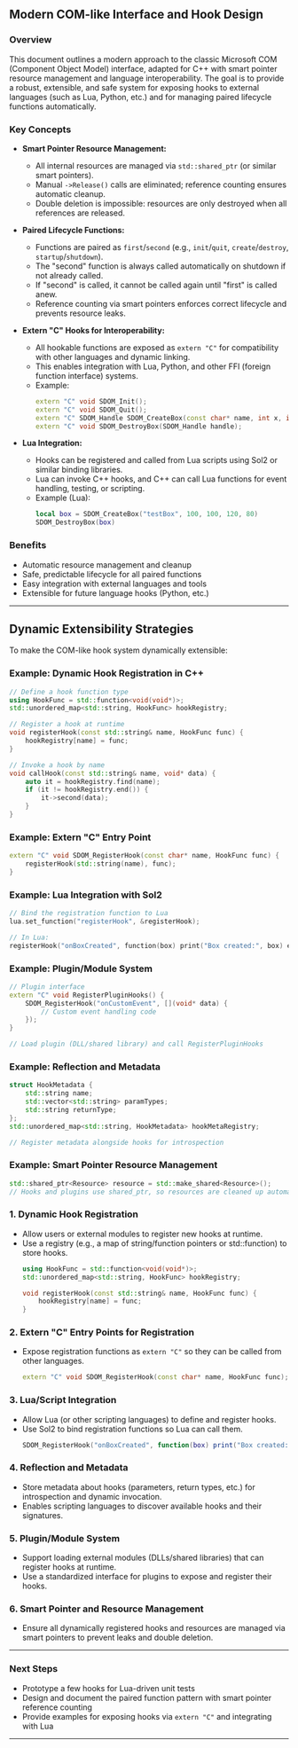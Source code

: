 ## Modern COM-like Interface and Hook Design

### Overview
This document outlines a modern approach to the classic Microsoft COM (Component Object Model) interface, adapted for C++ with smart pointer resource management and language interoperability. The goal is to provide a robust, extensible, and safe system for exposing hooks to external languages (such as Lua, Python, etc.) and for managing paired lifecycle functions automatically.

### Key Concepts

- **Smart Pointer Resource Management:**
	- All internal resources are managed via `std::shared_ptr` (or similar smart pointers).
	- Manual `->Release()` calls are eliminated; reference counting ensures automatic cleanup.
	- Double deletion is impossible: resources are only destroyed when all references are released.

- **Paired Lifecycle Functions:**
	- Functions are paired as `first`/`second` (e.g., `init`/`quit`, `create`/`destroy`, `startup`/`shutdown`).
	- The "second" function is always called automatically on shutdown if not already called.
	- If "second" is called, it cannot be called again until "first" is called anew.
	- Reference counting via smart pointers enforces correct lifecycle and prevents resource leaks.

- **Extern "C" Hooks for Interoperability:**
	- All hookable functions are exposed as `extern "C"` for compatibility with other languages and dynamic linking.
	- This enables integration with Lua, Python, and other FFI (foreign function interface) systems.
	- Example:
		```cpp
		extern "C" void SDOM_Init();
		extern "C" void SDOM_Quit();
		extern "C" SDOM_Handle SDOM_CreateBox(const char* name, int x, int y, int w, int h);
		extern "C" void SDOM_DestroyBox(SDOM_Handle handle);
		```

- **Lua Integration:**
	- Hooks can be registered and called from Lua scripts using Sol2 or similar binding libraries.
	- Lua can invoke C++ hooks, and C++ can call Lua functions for event handling, testing, or scripting.
	- Example (Lua):
		```lua
		local box = SDOM_CreateBox("testBox", 100, 100, 120, 80)
		SDOM_DestroyBox(box)
		```

### Benefits

- Automatic resource management and cleanup
- Safe, predictable lifecycle for all paired functions
- Easy integration with external languages and tools
- Extensible for future language hooks (Python, etc.)
---
## Dynamic Extensibility Strategies

To make the COM-like hook system dynamically extensible:

### Example: Dynamic Hook Registration in C++
```cpp
// Define a hook function type
using HookFunc = std::function<void(void*)>;
std::unordered_map<std::string, HookFunc> hookRegistry;

// Register a hook at runtime
void registerHook(const std::string& name, HookFunc func) {
	hookRegistry[name] = func;
}

// Invoke a hook by name
void callHook(const std::string& name, void* data) {
	auto it = hookRegistry.find(name);
	if (it != hookRegistry.end()) {
		it->second(data);
	}
}
```

### Example: Extern "C" Entry Point
```cpp
extern "C" void SDOM_RegisterHook(const char* name, HookFunc func) {
	registerHook(std::string(name), func);
}
```

### Example: Lua Integration with Sol2
```cpp
// Bind the registration function to Lua
lua.set_function("registerHook", &registerHook);

// In Lua:
registerHook("onBoxCreated", function(box) print("Box created:", box) end)
```

### Example: Plugin/Module System
```cpp
// Plugin interface
extern "C" void RegisterPluginHooks() {
	SDOM_RegisterHook("onCustomEvent", [](void* data) {
		// Custom event handling code
	});
}

// Load plugin (DLL/shared library) and call RegisterPluginHooks
```

### Example: Reflection and Metadata
```cpp
struct HookMetadata {
	std::string name;
	std::vector<std::string> paramTypes;
	std::string returnType;
};
std::unordered_map<std::string, HookMetadata> hookMetaRegistry;

// Register metadata alongside hooks for introspection
```

### Example: Smart Pointer Resource Management
```cpp
std::shared_ptr<Resource> resource = std::make_shared<Resource>();
// Hooks and plugins use shared_ptr, so resources are cleaned up automatically
```

### 1. Dynamic Hook Registration
- Allow users or external modules to register new hooks at runtime.
- Use a registry (e.g., a map of string/function pointers or std::function) to store hooks.
	```cpp
	using HookFunc = std::function<void(void*)>;
	std::unordered_map<std::string, HookFunc> hookRegistry;

	void registerHook(const std::string& name, HookFunc func) {
		hookRegistry[name] = func;
	}
	```

### 2. Extern "C" Entry Points for Registration
- Expose registration functions as `extern "C"` so they can be called from other languages.
	```cpp
	extern "C" void SDOM_RegisterHook(const char* name, HookFunc func);
	```

### 3. Lua/Script Integration
- Allow Lua (or other scripting languages) to define and register hooks.
- Use Sol2 to bind registration functions so Lua can call them.
	```lua
	SDOM_RegisterHook("onBoxCreated", function(box) print("Box created:", box) end)
	```

### 4. Reflection and Metadata
- Store metadata about hooks (parameters, return types, etc.) for introspection and dynamic invocation.
- Enables scripting languages to discover available hooks and their signatures.

### 5. Plugin/Module System
- Support loading external modules (DLLs/shared libraries) that can register hooks at runtime.
- Use a standardized interface for plugins to expose and register their hooks.

### 6. Smart Pointer and Resource Management
- Ensure all dynamically registered hooks and resources are managed via smart pointers to prevent leaks and double deletion.

---

### Next Steps

- Prototype a few hooks for Lua-driven unit tests
- Design and document the paired function pattern with smart pointer reference counting
- Provide examples for exposing hooks via `extern "C"` and integrating with Lua

---
